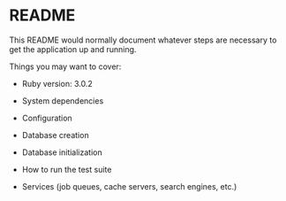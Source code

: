 # README

This README would normally document whatever steps are necessary to get the
application up and running.

Things you may want to cover:

* Ruby version: 3.0.2

* System dependencies

* Configuration

* Database creation

* Database initialization

* How to run the test suite

* Services (job queues, cache servers, search engines, etc.)

